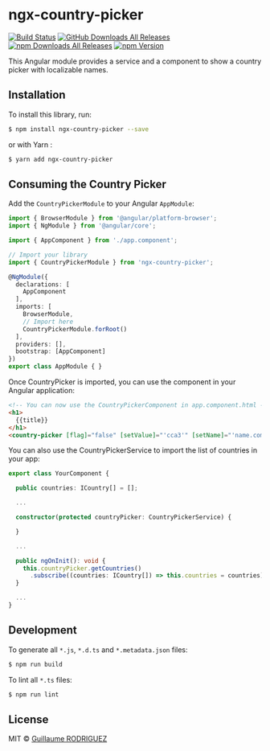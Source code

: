 # ngx-country-picker

[![Build Status](https://travis-ci.org/guillaume-ro-fr/ngx-country-picker.svg?branch=master)](https://travis-ci.org/guillaume-ro-fr/ngx-country-picker)
[![GitHub Downloads All Releases](https://img.shields.io/github/downloads/guillaume-ro-fr/ngx-country-picker/total.svg)](https://github.com/guillaume-ro-fr/ngx-country-picker)
[![npm Downloads All Releases](https://img.shields.io/npm/dw/ngx-country-picker.svg)](https://www.npmjs.com/package/ngx-country-picker)
[![npm Version](https://img.shields.io/npm/v/ngx-country-picker.svg)](https://www.npmjs.com/package/ngx-country-picker)

This Angular module provides a service and a component to show a country picker with localizable names. 

## Installation

To install this library, run:

```bash
$ npm install ngx-country-picker --save
```

or with Yarn :

```bash
$ yarn add ngx-country-picker
```

## Consuming the Country Picker

Add the `CountryPickerModule` to your Angular `AppModule`:

```typescript
import { BrowserModule } from '@angular/platform-browser';
import { NgModule } from '@angular/core';

import { AppComponent } from './app.component';

// Import your library
import { CountryPickerModule } from 'ngx-country-picker';

@NgModule({
  declarations: [
    AppComponent
  ],
  imports: [
    BrowserModule,
    // Import here
    CountryPickerModule.forRoot()
  ],
  providers: [],
  bootstrap: [AppComponent]
})
export class AppModule { }
```

Once CountryPicker is imported, you can use the component in your Angular application:

```html
<!-- You can now use the CountryPickerComponent in app.component.html -->
<h1>
  {{title}}
</h1>
<country-picker [flag]="false" [setValue]="'cca3'" [setName]="'name.common'"></country-picker>
```

You can also use the CountryPickerService to import the list of countries in your app:

```typescript
export class YourComponent {

  public countries: ICountry[] = [];

  ...

  constructor(protected countryPicker: CountryPickerService) {

  }

  ...

  public ngOnInit(): void {
    this.countryPicker.getCountries()
      .subscribe((countries: ICountry[]) => this.countries = countries);
  }

  ...
}
```

## Development

To generate all `*.js`, `*.d.ts` and `*.metadata.json` files:

```bash
$ npm run build
```

To lint all `*.ts` files:

```bash
$ npm run lint
```

## License

MIT © [Guillaume RODRIGUEZ](https://github.com/guillaume-ro-fr)
